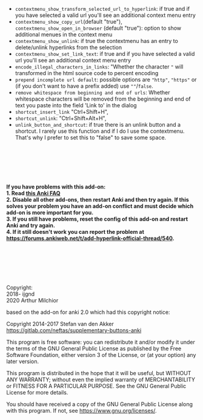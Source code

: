 - `contextmenu_show_transform_selected_url_to_hyperlink`: if true and if you have selected a valid 
url you'll see an additional context menu entry
- `contextmenu_show_copy_url`(default "true"), `contextmenu_show_open_in_browser` (default "true"): 
option to show additional menues in the context menu
- `contextmenu_show_unlink`: if true the contextmenu has an entry to delete/unlink hyperlinks from 
the selection
- `contextmenu_show_set_link_text`: if true and if you have selected a valid url you'll see an 
additional context menu entry
- `encode_illegal_characters_in_links`: "Whether the character `"` will transformed in the
html source code to percent encoding
- `prepend incomplete url default`: possible options are `"http"`, `"https"` or (if you don't want to have a prefix added) use `""`/`false`.
- `remove whitespace from beginning and end of urls`: Whether whitespace characters will be removed 
from the beginning and end of text you paste into the field 'Link to' in the dialog
- `shortcut_insert_link` "Ctrl+Shift+H",
- `shortcut_unlink`: "Ctrl+Shift+Alt+H",
- `unlink_button_and_shortcut`: if true there is an unlink button and a shortcut. I rarely use this 
function and if I do I use the contextmenu. That's why I prefer to set this to "false" to save 
some space.

<br/><br/><br/><br/><br/>

**If you have problems with this add-on: <br/>1. Read [this Anki FAQ](https://faqs.ankiweb.net/when-problems-occur.html)<br/>2. Disable all other add-ons, then restart Anki and then try again. If this solves your problem you have an add-on conflict and must decide which add-on is more important for you. <br/>3. If you still have problems, reset the config of this add-on and restart Anki and try again. <br/>4. If it still doesn't work you can report the problem at https://forums.ankiweb.net/t/add-hyperlink-official-thread/540.**

<br/><br/><br/><br/><br/>

Copyright:<br/>
2018- ijgnd<br/>
2020 Arthur Milchior<br/>

based on the add-on for anki 2.0 which had this copyright notice: 

Copyright 2014-2017 Stefan van den Akker <https://gitlab.com/neftas/supplementary-buttons-anki>        

This program is free software: you can redistribute it and/or modify
it under the terms of the GNU General Public License as published by
the Free Software Foundation, either version 3 of the License, or
(at your option) any later version.

This program is distributed in the hope that it will be useful,
but WITHOUT ANY WARRANTY; without even the implied warranty of
MERCHANTABILITY or FITNESS FOR A PARTICULAR PURPOSE.  See the
GNU General Public License for more details.

You should have received a copy of the GNU General Public License
along with this program.  If not, see <https://www.gnu.org/licenses/>.
